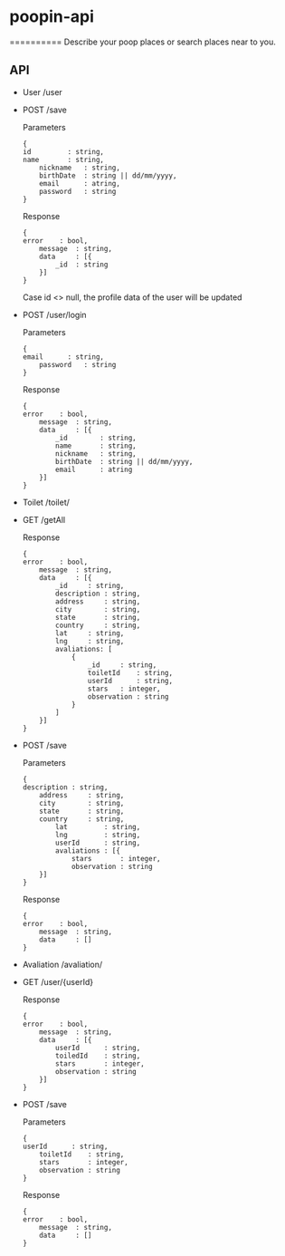 # poopin-api
 ==========
 Describe your poop places or search places near to you.

API
---------------------------------------------
* User /user
* POST /save

  	Parameters
  	```
   { 
   	id         : string,
   	name       : string,
		nickname   : string,
		birthDate  : string || dd/mm/yyyy,
		email      : atring,
		password   : string 
   }
  	``` 
  	Response
  	```
   { 
   	error    : bool,
		message  : string,
		data     : [{
			_id  : string
		}]
   }
  	``` 	
   Case id <> null, the profile data of the user will be updated
* POST /user/login

  	Parameters
  	```
   { 
   	email      : string,
		password   : string 
   }
  	``` 
  	Response
  	```
   { 
   	error    : bool,
		message  : string,
		data     : [{
			_id  	   : string,
			name       : string,
			nickname   : string,
			birthDate  : string || dd/mm/yyyy,
			email      : atring
		}]
   }
   	```
* Toilet /toilet/
* GET /getAll

  	Response
  	```
   { 
   	error    : bool,
		message  : string,
		data     : [{
			_id	    : string,
			description : string,
			address     : string,
			city	    : string,
			state	    : string,
			country	    : string,
			lat	    : string,
			lng	    : string,
			avaliations: [
				{
				    _id		: string,
				    toiletId	: string,
				    userId      : string,
				    stars	: integer,
				    observation : string
				}
			]
		}]
   }
  	```   	 	
* POST /save

  	Parameters
  	```
   { 
   	description : string,
		address     : string,
		city        : string,
		state       : string,
		country     : string,
	    	lat         : string,
	    	lng         : string,
	    	userId      : string,
	    	avaliations : [{
	    		stars       : integer,
            	observation : string
		}] 
   }
  	``` 
  	Response
  	```
   { 
   	error    : bool,
		message  : string,
		data     : []
   }
  	``` 	
	

* Avaliation /avaliation/
* GET /user/{userId}

  	Response
  	```
   { 
   	error    : bool,
		message  : string,
		data     : [{
			userId      : string,
			toiledId    : string,
			stars       : integer,
			observation : string
		}]
   }
  	``` 
	
* POST /save

	Parameters
  	```
   { 
   	userId      : string,
		toiletId    : string,
		stars       : integer,
		observation : string
   }
  	``` 
  	Response
  	```
   { 
   	error    : bool,
		message  : string,
		data     : []
   }
  	``` 	


